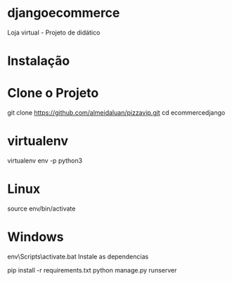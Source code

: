 # djangoecommerce
Loja virtual - Projeto de didático

# Instalação

# Clone o Projeto

git clone https://github.com/almeidaluan/pizzavip.git
cd ecommercedjango

# virtualenv

virtualenv env -p python3

# Linux

source env/bin/activate

# Windows

env\Scripts\activate.bat
Instale as dependencias

pip install -r requirements.txt
python manage.py runserver
